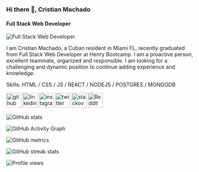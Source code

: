 ### Hi there 👋, Cristian Machado
#### Full Stack Web Developer 
![Full Stack Web Developer](https://i.postimg.cc/sxKbsmQF/untitled-1.png)

I am Cristian Machado, a Cuban resident in Miami FL, recently graduated from Full Stack Web Developer at Henry Bootcamp. I am a proactive person, excellent teammate, organized and responsible.
I am looking for a challenging and dynamic position to continue 
adding experience and knowledge.   
  
Skills: HTML / CSS / JS / REACT / NODEJS / POSTGRES / MONGODB
 
 

[<img src='https://cdn.jsdelivr.net/npm/simple-icons@3.0.1/icons/github.svg' alt='github' height='40'>](https://github.com/cmacha2)  [<img src='https://cdn.jsdelivr.net/npm/simple-icons@3.0.1/icons/linkedin.svg' alt='linkedin' height='40'>](https://www.linkedin.com/in/cmacha2/)  [<img src='https://cdn.jsdelivr.net/npm/simple-icons@3.0.1/icons/instagram.svg' alt='instagram' height='40'>](https://www.instagram.com/cmacha2/)  [<img src='https://cdn.jsdelivr.net/npm/simple-icons@3.0.1/icons/twitter.svg' alt='twitter' height='40'>](https://twitter.com/cmacha2_08)  [<img src='https://cdn.jsdelivr.net/npm/simple-icons@3.0.1/icons/stackoverflow.svg' alt='stackoverflow' height='40'>](https://stackoverflow.com/users/17338953)  [<img  src='https://cdn.jsdelivr.net/npm/simple-icons@3.0.1/icons/reddit.svg' alt='Reddit' height='40'>](https://www.reddit.com/user/cmacha2)  

![GitHub stats](https://github-readme-stats.vercel.app/api?username=cmacha2&show_icons=true&count_private=true)  

![GitHub Activity Graph](https://activity-graph.herokuapp.com/graph?username=cmacha2)  

![GitHub metrics](https://metrics.lecoq.io/cmacha2)  

![GitHub streak stats](https://github-readme-streak-stats.herokuapp.com/?user=cmacha2)  

![Profile views](https://gpvc.arturio.dev/cmacha2)  
  
